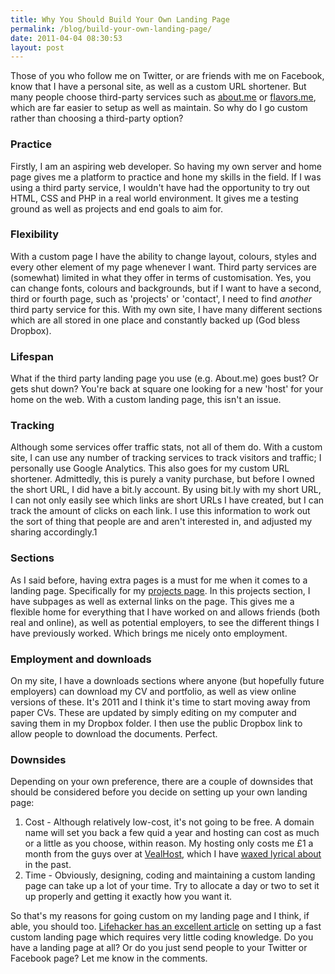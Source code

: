 ```yaml
---
title: Why You Should Build Your Own Landing Page
permalink: /blog/build-your-own-landing-page/
date: 2011-04-04 08:30:53
layout: post
---
```


Those of you who follow me on Twitter, or are friends with me on Facebook, know that I have a personal site, as well as a custom URL shortener. But many people choose third-party services such as [about.me](http://about.me) or [flavors.me](http://flavors.me), which are far easier to setup as well as maintain. So why do I go custom rather than choosing a third-party option?  

### Practice

Firstly, I am an aspiring web developer. So having my own server and home page gives me a platform to practice and hone my skills in the field. If I was using a third party service, I wouldn't have had the opportunity to try out HTML, CSS and PHP in a real world environment. It gives me a testing ground as well as projects and end goals to aim for.

### Flexibility

With a custom page I have the ability to change layout, colours, styles and every other element of my page whenever I want. Third party services are (somewhat) limited in what they offer in terms of customisation. Yes, you can change fonts, colours and backgrounds, but if I want to have a second, third or fourth page, such as 'projects' or 'contact', I need to find _another_ third party service for this. With my own site, I have many different sections which are all stored in one place and constantly backed up (God bless Dropbox).

### Lifespan

What if the third party landing page you use (e.g. About.me) goes bust? Or gets shut down? You're back at square one looking for a new 'host' for your home on the web. With a custom landing page, this isn't an issue.

### Tracking

Although some services offer traffic stats, not all of them do. With a custom site, I can use any number of tracking services to track visitors and traffic; I personally use Google Analytics. This also goes for my custom URL shortener. Admittedly, this is purely a vanity purchase, but before I owned the short URL, I did have a bit.ly account. By using bit.ly with my short URL, I can not only easily see which links are short URLs I have created, but I can track the amount of clicks on each link. I use this information to work out the sort of thing that people are and aren't interested in, and adjusted my sharing accordingly.1

### Sections

As I said before, having extra pages is a must for me when it comes to a landing page. Specifically for my [projects page](/projects). In this projects section, I have subpages as well as external links on the page. This gives me a flexible home for everything that I have worked on and allows friends (both real and online), as well as potential employers, to see the different things I have previously worked. Which brings me nicely onto employment.

### Employment and downloads

On my site, I have a downloads sections where anyone (but hopefully future employers) can download my CV and portfolio, as well as view online versions of these. It's 2011 and I think it's time to start moving away from paper CVs. These are updated by simply editing on my computer and saving them in my Dropbox folder. I then use the public Dropbox link to allow people to download the documents. Perfect.

### Downsides

Depending on your own preference, there are a couple of downsides that should be considered before you decide on setting up your own landing page: 

  1. Cost - Although relatively low-cost, it's not going to be free. A domain name will set you back a few quid a year and hosting can cost as much or a little as you choose, within reason. My hosting only costs me £1 a month from the guys over at [VealHost](http://vealhost.com), which I have [waxed lyrical about](http://therobb.com/2011-02-3124389459/) in the past.
  2. Time - Obviously, designing, coding and maintaining a custom landing page can take up a lot of your time. Try to allocate a day or two to set it up properly and getting it exactly how you want it.

So that's my reasons for going custom on my landing page and I think, if able, you should too. [Lifehacker has an excellent article](http://lifehacker.com/#!5636983/how-to-make-and-host-your-own-custom-personal-landing-page) on setting up a fast custom landing page which requires very little coding knowledge. Do you have a landing page at all? Or do you just send people to your Twitter or Facebook page? Let me know in the comments. 

[^1]: This doesn't mean I am trying to please everyone, but I have found that many people that follow me, also follow/subscribe to Gizmodo, for example, so I tend not to share links from there unless I feel a story/article is _really_ important.

